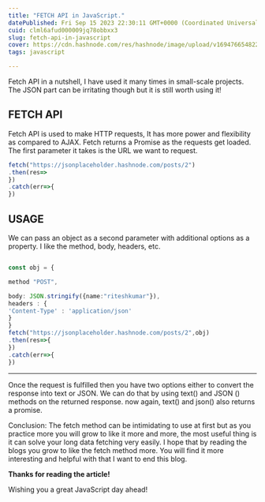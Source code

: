 ```yaml
---
title: "FETCH API in JavaScript."
datePublished: Fri Sep 15 2023 22:30:11 GMT+0000 (Coordinated Universal Time)
cuid: clml6afud000009jq78obbxx3
slug: fetch-api-in-javascript
cover: https://cdn.hashnode.com/res/hashnode/image/upload/v1694766548221/77ae4a8a-b656-46f7-b1cb-77331af81f2a.png
tags: javascript

---
```


Fetch API in a nutshell, I have used it many times in small-scale projects. The JSON part can be irritating though but it is still worth using it!

## FETCH API

Fetch API is used to make HTTP requests, It has more power and flexibility as compared to AJAX. Fetch returns a Promise as the requests get loaded. The first parameter it takes is the URL we want to request.

```typescript
fetch("https://jsonplaceholder.hashnode.com/posts/2")
.then(res=>
})
.catch(err=>{
})
```

## USAGE

We can pass an object as a second parameter with additional options as a property. I like the method, body, headers, etc.

```typescript

const obj = {

method "POST",

body: JSON.stringify({name:"riteshkumar"}), 
headers : {
'Content-Type' : 'application/json'
}
}
fetch("https://jsonplaceholder.hashnode.com/posts/2",obj)
.then(res=>{
})
.catch(err=>{
})
```

---

Once the request is fulfilled then you have two options either to convert the response into text or JSON. We can do that by using text() and JSON () methods on the returned response. now again, text() and json() also returns a promise.

Conclusion: The fetch method can be intimidating to use at first but as you practice more you will grow to like it more and more, the most useful thing is it can solve your long data fetching very easily. I hope that by reading the blogs you grow to like the fetch method more. You will find it more interesting and helpful with that I want to end this blog.

**Thanks for reading the article!**

Wishing you a great JavaScript day ahead!